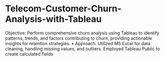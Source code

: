 # Telecom-Customer-Churn-Analysis-with-Tableau
 Objective: Perform comprehensive churn analysis using Tableau to identify patterns, trends, and factors contributing to  churn, providing actionable insights for retention strategies.  • Approach: Utilized MS Excel for data cleaning, handling missing values, and outliers. Employed Tableau Public to create calculated fields 
